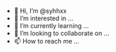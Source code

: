 - 👋 Hi, I’m @syhhxx
- 👀 I’m interested in ...
- 🌱 I’m currently learning ...
- 💞️ I’m looking to collaborate on ...
- 📫 How to reach me ...

<!---
syhhxx/syhhxx is a ✨ special ✨ repository because its `README.md` (this file) appears on your GitHub profile.
You can click the Preview link to take a look at your changes.
--->
